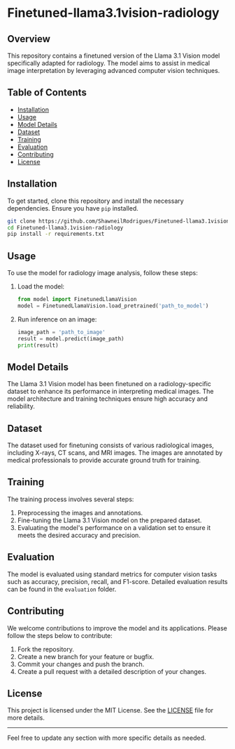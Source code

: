 
# Finetuned-llama3.1vision-radiology

## Overview
This repository contains a finetuned version of the Llama 3.1 Vision model specifically adapted for radiology. The model aims to assist in medical image interpretation by leveraging advanced computer vision techniques.

## Table of Contents
- [Installation](#installation)
- [Usage](#usage)
- [Model Details](#model-details)
- [Dataset](#dataset)
- [Training](#training)
- [Evaluation](#evaluation)
- [Contributing](#contributing)
- [License](#license)

## Installation
To get started, clone this repository and install the necessary dependencies. Ensure you have `pip` installed.

```bash
git clone https://github.com/ShawneilRodrigues/Finetuned-llama3.1vision-radiology.git
cd Finetuned-llama3.1vision-radiology
pip install -r requirements.txt
```

## Usage
To use the model for radiology image analysis, follow these steps:

1. Load the model:
    ```python
    from model import FinetunedLlamaVision
    model = FinetunedLlamaVision.load_pretrained('path_to_model')
    ```

2. Run inference on an image:
    ```python
    image_path = 'path_to_image'
    result = model.predict(image_path)
    print(result)
    ```

## Model Details
The Llama 3.1 Vision model has been finetuned on a radiology-specific dataset to enhance its performance in interpreting medical images. The model architecture and training techniques ensure high accuracy and reliability.

## Dataset
The dataset used for finetuning consists of various radiological images, including X-rays, CT scans, and MRI images. The images are annotated by medical professionals to provide accurate ground truth for training.

## Training
The training process involves several steps:
1. Preprocessing the images and annotations.
2. Fine-tuning the Llama 3.1 Vision model on the prepared dataset.
3. Evaluating the model's performance on a validation set to ensure it meets the desired accuracy and precision.

## Evaluation
The model is evaluated using standard metrics for computer vision tasks such as accuracy, precision, recall, and F1-score. Detailed evaluation results can be found in the `evaluation` folder.

## Contributing
We welcome contributions to improve the model and its applications. Please follow the steps below to contribute:
1. Fork the repository.
2. Create a new branch for your feature or bugfix.
3. Commit your changes and push the branch.
4. Create a pull request with a detailed description of your changes.

## License
This project is licensed under the MIT License. See the [LICENSE](LICENSE) file for more details.

---

Feel free to update any section with more specific details as needed.
